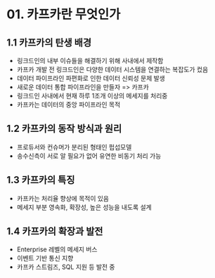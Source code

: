 # 01. 카프카란 무엇인가
## 1.1 카프카의 탄생 배경
- 링크드인의 내부 이슈들을 해결하기 위해 사내에서 제작함
- 카프카 개발 전 링크드인은 다양한 데이터 시스템을 연결하는 복잡도가 컸음
- 데이터 파이프라인 파편화로 인한 데이터 신뢰성 문제 발생
- 새로운 데이터 통합 파이프라인을 만들자 => 카프카
- 링크드인 사내에서 현재 하루 1조개 이상의 메세지를 처리중
- 카프카는 데이터의 중앙 파이프라인 목적
## 1.2 카프카의 동작 방식과 원리
- 프로듀서와 컨슈머가 분리된 형태인 펍섭모델
- 송수신측이 서로 알 필요가 없어 유연한 비동기 처리 가능
## 1.3 카프카의 특징
- 카프카는 처리율 향상에 목적이 있음
- 메세지 부분 영속화, 확장성, 높은 성능을 내도록 설계
## 1.4 카프카의 확장과 발전
- Enterprise 레벨의 메세지 버스
- 이벤트 기반 통신 지향
- 카프카 스트림즈, SQL 지원 등 발전 중
